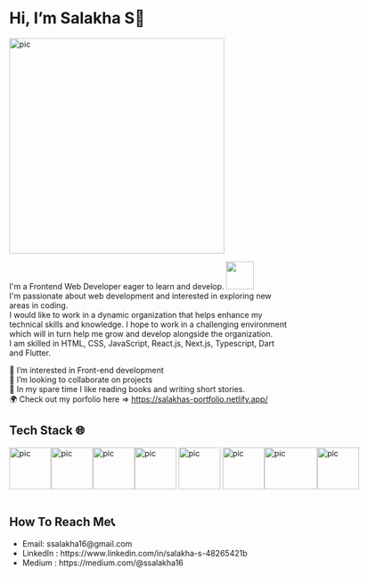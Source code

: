 <h1>Hi, I’m Salakha S👋  </h1>

<img width="386" alt="pic" src="https://cdn.dribbble.com/users/2704414/screenshots/7466903/media/b08ab576316bd4582fef189f471cd9e5.gif">

I'm a Frontend Web Developer eager to learn and develop. <a target="_blank" rel="noopener noreferrer" href="https://camo.githubusercontent.com/63371d36886ee658f5a97401f393e1ab1684b2fd3de674b8f5efc7d410b2a3d0/68747470733a2f2f6d656469612e67697068792e636f6d2f6d656469612f57556c706c634d704f43456d5447427442572f67697068792e676966"><img src="https://camo.githubusercontent.com/63371d36886ee658f5a97401f393e1ab1684b2fd3de674b8f5efc7d410b2a3d0/68747470733a2f2f6d656469612e67697068792e636f6d2f6d656469612f57556c706c634d704f43456d5447427442572f67697068792e676966" width="50px" style="max-width: 100%;"></a><br/>
I'm passionate about web development and interested in exploring new areas in coding. <br/>
I would like to work in a dynamic organization that helps enhance my technical skills and knowledge. I hope to work in a challenging environment which will in turn help me grow and develop alongside the organization.  <br/>
I am skilled in HTML, CSS, JavaScript, React.js, Next.js, Typescript, Dart and Flutter.



🤖 I’m interested in Front-end development<br/>
💞️ I’m looking to collaborate on projects<br/>
🧩 In my spare time I like reading books and writing short stories.<br/>
🌍 Check out my porfolio here => https://salakhas-portfolio.netlify.app/

<h2>Tech Stack 🌐</h2>
<div style="display: flex">
<img width="75" alt="pic" src="https://encrypted-tbn0.gstatic.com/images?q=tbn:ANd9GcRfGDrl6cb6FxNvbUdtGZNnPSFgsoGeFq454A&usqp=CAU">
<img width="75" alt="pic" src="https://encrypted-tbn0.gstatic.com/images?q=tbn:ANd9GcSmL-mHtl08CW8WRuj4gXWwSbC_v8ehYjxf0g&usqp=CAU">
<img width="75" alt="pic" src="https://encrypted-tbn0.gstatic.com/images?q=tbn:ANd9GcTDFyp4SbHzLER5QEENGULo4Ygvi49jFjaKzQ&usqp=CAU">
<img width="75" height="75" alt="pic" src="https://media.vlpt.us/images/codernineteen/post/cfcc754f-80ce-4293-a66e-550992723fa4/react%20thumb.png">&nbsp;
<img width="75" height="75" alt="pic" src="https://encrypted-tbn0.gstatic.com/images?q=tbn:ANd9GcRgJCHDZmwelieh53k3nADoFtiiCLyneTP1GuNf-puVAZEDPlSXqZBZ9o6fXOft00dwdjc&usqp=CAU">&nbsp;
<img width="75" alt="pic" src="https://upload.wikimedia.org/wikipedia/commons/thumb/4/4c/Typescript_logo_2020.svg/1200px-Typescript_logo_2020.svg.png">
 <img width="95" height="75" alt="pic" src="https://www.extremetech.com/wp-content/uploads/2011/10/dart-logo-banner1-348x196.jpg">
 <img width="75" height="75" alt="pic" src="https://www.swtestacademy.com/wp-content/uploads/2022/06/flutter.webp">
</div>


<br/>
<!--     <a href="https://github.com/Pulkit0111/github-readme-stats"><img alt="Salakha's Github Stats" src="https://github-readme-stats.vercel.app/api?username=salakhas&show_icons=true&count_private=true&theme=react&hide_border=true&bg_color=0D1117" /></a>
  <a href="https://github.com/Pulkit0111/github-readme-stats"><img alt="Salakha's Top Languages" src="https://github-readme-stats.vercel.app/api/top-langs/?username=salakhas&langs_count=8&count_private=true&layout=compact&theme=react&hide_border=true&bg_color=0D1117" /></a>
  <br/>
  <b>Note:</b> Top languages is only a metric of the languages my public code consists of and doesn't reflect experience or skill level. -->



<h2>How To Reach Me📞</h2>
<ul>
  <li>Email: ssalakha16@gmail.com</li>
  <li>LinkedIn : https://www.linkedin.com/in/salakha-s-48265421b</li>
  <li>Medium : https://medium.com/@ssalakha16</li>
</ul>



<!---👀 I’m interested in coding
💞️ I’m looking to collaborate on projects
📫 How to reach me ... ssalakha16@gmail.com
salakhas/salakhas is a ✨ special ✨ repository because its `README.md` (this file) appears on your GitHub profile.
You can click the Preview link to take a look at your changes.
--->

